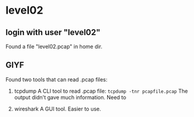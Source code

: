 # level02

## login with user "level02"
Found a file "level02.pcap" in home dir.

## GIYF
Found two tools that can read .pcap files:
1. tcpdump
A CLI tool to read .pcap file:
`tcpdump -tnr pcapfile.pcap`
The output didn't gave much information. Need to 

2. wireshark 
A GUI tool. Easier to use. 


